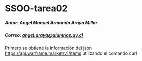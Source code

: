 # SSOO-tarea02
##### Autor: Angel Manuel Armando Araya Millar
##### Correo: angel.araya@alumnos.uv.cl
Primero se obtiene la información del json https://api.warframe.market/v1/items utilizando el comando curl
